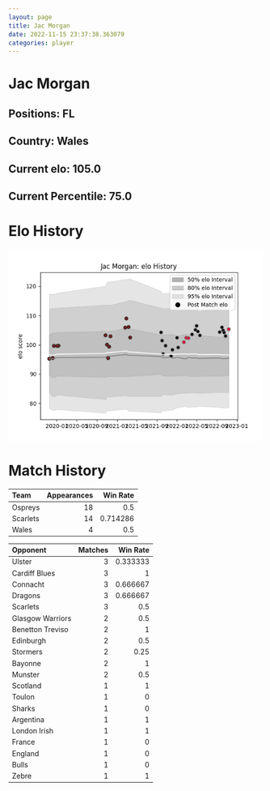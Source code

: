 ```yaml
---  
layout: page  
title: Jac Morgan  
date: 2022-11-15 23:37:38.363079  
categories: player  
---
```

# Jac Morgan

## Positions: FL

## Country: Wales

## Current elo: 105.0

## Current Percentile: 75.0

# Elo History


![elo history](history_JacMorgan.png)
# Match History


| Team     |   Appearances |   Win Rate |
|:---------|--------------:|-----------:|
| Ospreys  |            18 |   0.5      |
| Scarlets |            14 |   0.714286 |
| Wales    |             4 |   0.5      |

| Opponent         |   Matches |   Win Rate |
|:-----------------|----------:|-----------:|
| Ulster           |         3 |   0.333333 |
| Cardiff Blues    |         3 |   1        |
| Connacht         |         3 |   0.666667 |
| Dragons          |         3 |   0.666667 |
| Scarlets         |         3 |   0.5      |
| Glasgow Warriors |         2 |   0.5      |
| Benetton Treviso |         2 |   1        |
| Edinburgh        |         2 |   0.5      |
| Stormers         |         2 |   0.25     |
| Bayonne          |         2 |   1        |
| Munster          |         2 |   0.5      |
| Scotland         |         1 |   1        |
| Toulon           |         1 |   0        |
| Sharks           |         1 |   0        |
| Argentina        |         1 |   1        |
| London Irish     |         1 |   1        |
| France           |         1 |   0        |
| England          |         1 |   0        |
| Bulls            |         1 |   0        |
| Zebre            |         1 |   1        |